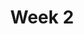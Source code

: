 ---
toc: true
comments: True
layout: post
title: Week 2
description: Plan for Week 2
type: plans
courses: { compsci: {week: 2} }
---
